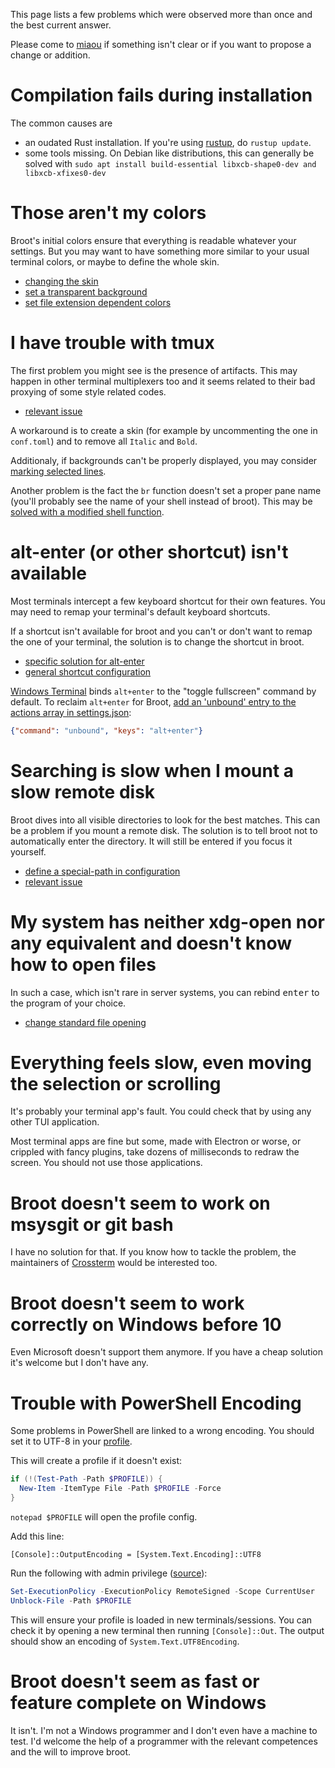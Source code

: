 This page lists a few problems which were observed more than once and the best current answer.

Please come to [miaou](https://miaou.dystroy.org/3490?broot) if something isn't clear or if you want to propose a change or addition.

# Compilation fails during installation

The common causes are

* an oudated Rust installation. If you're using [rustup](https://rustup.rs), do `rustup update`.
* some tools missing. On Debian like distributions, this can generally be solved with `sudo apt install build-essential libxcb-shape0-dev and libxcb-xfixes0-dev`

# Those aren't my colors

Broot's initial colors ensure that everything is readable whatever your settings.
But you may want to have something more similar to your usual terminal colors, or maybe to define the whole skin.

* [changing the skin](../skins/)
* [set a transparent background](../skins/#transparent-background)
* [set file extension dependent colors](../conf_file/#colors-by-file-extension)

# I have trouble with tmux

The first problem you might see is the presence of artifacts. This may happen in other terminal multiplexers too and it seems related to their bad proxying of some style related codes.

* [relevant issue](https://github.com/Canop/broot/issues/248)

A workaround is to create a skin (for example by uncommenting the one in `conf.toml`) and to remove all `Italic` and `Bold`.

Additionaly, if backgrounds can't be properly displayed, you may consider [marking selected lines](../conf_file/#selection-mark).

Another problem is the fact the `br` function doesn't set a proper pane name (you'll probably see the name of your shell instead of broot). This may be [solved with a modified shell function](https://github.com/Canop/broot/issues/270).

# alt-enter (or other shortcut) isn't available

Most terminals intercept a few keyboard shortcut for their own features. You may need to remap your terminal's default keyboard shortcuts.

If a shortcut isn't available for broot and you can't or don't want to remap the one of your terminal, the solution is to change the shortcut in broot.

* [specific solution for alt-enter](https://github.com/Canop/broot/issues/86#issuecomment-635974557)
* [general shortcut configuration](../conf_verbs/#keyboard-key)

[Windows Terminal](https://docs.microsoft.com/en-us/windows/terminal/) binds `alt+enter` to the "toggle fullscreen" command by default. To reclaim `alt+enter` for Broot, [add an 'unbound' entry to the actions array in settings.json](https://docs.microsoft.com/en-us/windows/terminal/customize-settings/actions#unbind-keys):

```json
{"command": "unbound", "keys": "alt+enter"}
```

# Searching is slow when I mount a slow remote disk

Broot dives into all visible directories to look for the best matches.
This can be a problem if you mount a remote disk.
The solution is to tell broot not to automatically enter the directory. It will still be entered if you focus it yourself.

* [define a special-path in configuration](../conf_file/#special-paths)
* [relevant issue](https://github.com/Canop/broot/issues/251)

# My system has neither xdg-open nor any equivalent and doesn't know how to open files

In such a case, which isn't rare in server systems, you can rebind <kbd>enter</kbd> to the program of your choice.

* [change standard file opening](../tricks/#change-standard-file-opening)

# Everything feels slow, even moving the selection or scrolling

It's probably your terminal app's fault. You could check that by using any other TUI application.

Most terminal apps are fine but some, made with Electron or worse, or crippled with fancy plugins, take dozens of milliseconds to redraw the screen. You should not use those applications.

# Broot doesn't seem to work on msysgit or git bash

I have no solution for that. If you know how to tackle the problem, the maintainers of [Crossterm](https://github.com/crossterm-rs/crossterm) would be interested too.

# Broot doesn't seem to work correctly on Windows before 10

Even Microsoft doesn't support them anymore. If you have a cheap solution it's welcome but I don't have any.

# Trouble with PowerShell Encoding

Some problems in PowerShell are linked to a wrong encoding. You should set it to UTF-8 in your [profile](https://docs.microsoft.com/en-us/powershell/module/microsoft.powershell.core/about/about_profiles?view=powershell-7.1).

This will create a profile if it doesn't exist:
```powershell
if (!(Test-Path -Path $PROFILE)) {
  New-Item -ItemType File -Path $PROFILE -Force
}
```

`notepad $PROFILE` will open the profile config.

Add this line:

```
[Console]::OutputEncoding = [System.Text.Encoding]::UTF8
```

Run the following with admin privilege ([source](https://docs.microsoft.com/en-us/powershell/module/microsoft.powershell.security/set-executionpolicy?view=powershell-7.1)):

```powershell
Set-ExecutionPolicy -ExecutionPolicy RemoteSigned -Scope CurrentUser
Unblock-File -Path $PROFILE
```

This will ensure your profile is loaded in new terminals/sessions.
You can check it by opening a new terminal then running `[Console]::Out`.
The output should show an encoding of `System.Text.UTF8Encoding`.

# Broot doesn't seem as fast or feature complete on Windows

It isn't. I'm not a Windows programmer and I don't even have a machine to test. I'd welcome the help of a programmer with the relevant competences and the will to improve broot.
